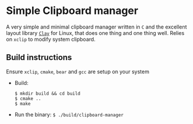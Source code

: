 # Simple Clipboard manager
A very simple and minimal clipboard manager written in `C` and the excellent
layout library [`Clay`](https://github.com/nicbarker/clay) for Linux, that does one thing
and one thing well. Relies on `xclip` to modify system clipboard.

## Build instructions
Ensure `xclip`, `cmake`, `bear` and `gcc` are setup on your system

- Build:
    ```
    $ mkdir build && cd build
    $ cmake ..
    $ make
    ```

- Run the binary:
  ```$ ./build/clipboard-manager```

